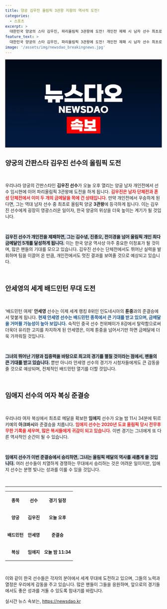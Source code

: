 ```yaml
---
title: 양궁 김우진 올림픽 3관왕 지향의 역사적 도전!
categories:
  - 스포츠
excerpt: >
  대한민국 양궁의 스타 김우진, 파리올림픽 3관왕에 도전! 개인전 제패 시 남자 선수 최초로 Olympic 양궁 3관왕 달성. 안세영과 임애지의 금빛 꿈도 주목!
feature_text: >
  대한민국 양궁의 스타 김우진, 파리올림픽 3관왕에 도전! 개인전 제패 시 남자 선수 최초로 Olympic 양궁 3관왕 달성. 안세영과 임애지의 금빛 꿈도 주목!
image: '/assets/img/newsdao_breakingnews.jpg'
---
```


<p><img src="/assets/img/newsdao_breakingnews.jpg" alt="bookingtag 속보" /></p>

<h2 data-ke-size="size26">양궁의 간판스타 김우진 선수의 올림픽 도전</h2>

<p data-ke-size="size16">&nbsp;</p>

<p>우리나라 양궁의 간판스타인 <b>김우진 선수</b>가 오늘 오후 열리는 양궁 남자 개인전에서 선수 임시현에 이어 파리올림픽 3관왕에 도전을 하게 됩니다. <b><span style="color: #ee2323;">김우진은 남자 단체전과 혼성 단체전에서 이미 두 개의 금메달을 목에 건 상태입니다.</span></b> 만약 개인전에서 우승하게 된다면, 그는 역대 남자 선수 중 최초로 올림픽 양궁 <b>3관왕</b>에 등극하게 됩니다. 이는 김우진 선수에게 굉장히 영광스러운 일이자, 한국 양궁의 위상을 더욱 높이는 계기가 될 것입니다.</p>

<p data-ke-size="size16">&nbsp;</p>

<p><b><span style="background-color: #21538527;">김우진 선수가 개인전을 제패하면, 그는 김수녕, 진종오, 전이경을 넘어 올림픽 개인 최다 금메달인 5개를 달성하게 됩니다.</span></b> 이는 한국 양궁 역사상 아주 중요한 이정표가 될 것이며, 많은 팬들의 기대를 모으고 있습니다. 김우진 선수는 단체전에서도 뛰어난 실력을 발휘하며 팀을 이끌어 온 만큼, 개인전에서도 멋진 결과를 보여줄 것으로 예상되고 있습니다. </p>

<p data-ke-size="size16">&nbsp;</p>

<h2 data-ke-size="size26">안세영의 세계 배드민턴 무대 도전</h2>

<p data-ke-size="size16">&nbsp;</p>

<p>‘배드민턴 여제’ <b>안세영</b> 선수는 이제 세계 랭킹 8위인 인도네시아의 <b>툰중</b>과의 준결승에서 맞붙게 됩니다. <b><span style="color: #1a5490;">현재 안세영 선수는 배드민턴 종목에서 큰 기대를 받고 있으며, 금메달을 거머쥘 가능성이 높아 보입니다.</span></b> 숙적인 중국 선수 천위페이가 8강에서 탈락함으로써 더욱더 유리한 고지를 차지하게 된 안세영은, 이제 툰중을 넘어서기만 하면 금메달에 더욱 가까워질 것입니다.</p>

<p data-ke-size="size16">&nbsp;</p>

<p><b><span style="background-color: #21538527;">그녀의 뛰어난 기량과 집중력을 바탕으로 최고의 경기를 펼칠 것이라는 점에서, 팬들의 큰 기대를 받고 있습니다.</span></b> 뿐만 아니라 안세영 선수의 경기가 시청자들에게도 큰 감동을 줄 것으로 예상되며, 전체적인 배드민턴 열기를 더할 것입니다. </p>

<p data-ke-size="size16">&nbsp;</p>

<h2 data-ke-size="size26">임애지 선수의 여자 복싱 준결승</h2>

<p data-ke-size="size16">&nbsp;</p>

<p>우리나라 여자 복싱에서 최초로 메달을 확보한 <b>임애지</b> 선수가 오늘 밤 11시 34분에 튀르키예의 <b>아크바시</b>와 준결승을 치릅니다. <b><span style="color: #ee2323;">임애지 선수는 2020년 도쿄 올림픽 당시 전무후무한 기록을 세우며, 많은 복서들에게 귀감이 되고 있습니다.</span></b> 이번 경기는 그녀에게 또 다른 역사적인 순간이 될 수 있습니다.</p>

<p data-ke-size="size16">&nbsp;</p>

<p><b><span style="background-color: #21538527;">임애지 선수가 이번 준결승에서 승리하면, 그녀는 올림픽 메달의 역사를 새롭게 쓸 것입니다.</span></b> 여러 선수들이 치열하게 경쟁하는 무대에서 승리하는 것은 어려운 일이지만, 임애지 선수는 분명 빛나는 성과를 이룰 수 있을 것입니다.</p>

<p data-ke-size="size16">&nbsp;</p>

<hr/>

<table style="width: 100%; border-collapse: collapse;">
    <tr>
        <th style="text-align: center; height: 50px;">종목</th>
        <th style="text-align: center; height: 50px;">선수</th>
        <th style="text-align: center; height: 50px;">경기 일정</th>
    </tr>
    <tr>
        <td style="text-align: center; height: 50px;"><b>양궁</b></td>
        <td style="text-align: center; height: 50px;"><b>김우진</b></td>
        <td style="text-align: center; height: 50px;"><b>오늘 오후</b></td>
    </tr>
    <tr>
        <td style="text-align: center; height: 50px;"><b>배드민턴</b></td>
        <td style="text-align: center; height: 50px;"><b>안세영</b></td>
        <td style="text-align: center; height: 50px;"><b>준결승</b></td>
    </tr>
    <tr>
        <td style="text-align: center; height: 50px;"><b>복싱</b></td>
        <td style="text-align: center; height: 50px;"><b>임애지</b></td>
        <td style="text-align: center; height: 50px;"><b>오늘 밤 11:34</b></td>
    </tr>
</table>

<p data-ke-size="size16">&nbsp;</p>

<p>이와 같이 한국 선수들은 각자의 분야에서 세계 무대에 도전하고 있으며, 그들의 노력과 열정은 우리에게 감동을 주고 있습니다. 많은 팬들이 그들을 응원하며, 앞으로의 경기들에서도 좋은 성과를 거둘 수 있도록 힘내기를 바랍니다.</p>
실시간 뉴스 속보는, <a href="https://newsdao.kr" rel="dofollow">https://newsdao.kr</a>


